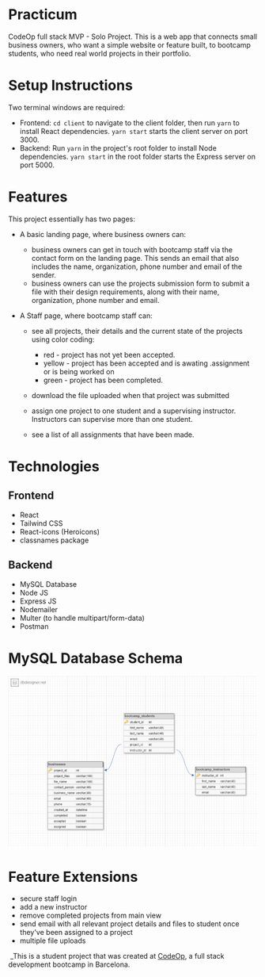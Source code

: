 # Practicum

CodeOp full stack MVP - Solo Project. This is a web app that connects small business owners, who want a simple website or feature built, to bootcamp students, who need real world projects in their portfolio.

# Setup Instructions

Two terminal windows are required:

- Frontend: `cd client` to navigate to the client folder, then run `yarn` to install React dependencies. `yarn start` starts the client server on port 3000.
- Backend: Run `yarn` in the project's root folder to install Node dependencies. `yarn start` in the root folder starts the Express server on port 5000.

# Features

This project essentially has two pages:

- A basic landing page, where business owners can:

  - business owners can get in touch with bootcamp staff via the contact form on the landing page. This sends an email that also includes the name, organization, phone number and email of the sender.
  - business owners can use the projects submission form to submit a file with their design requirements, along with their name, organization, phone number and email.

- A Staff page, where bootcamp staff can:

  - see all projects, their details and the current state of the projects using color coding:

    - red - project has not yet been accepted.
    - yellow - project has been accepted and is awating .assignment or is being worked on
    - green - project has been completed.

  - download the file uploaded when that project was submitted

  - assign one project to one student and a supervising instructor. Instructors can supervise more than one student.

  - see a list of all assignments that have been made.

# Technologies

## Frontend

- React
- Tailwind CSS
- React-icons (Heroicons)
- classnames package

## Backend

- MySQL Database
- Node JS
- Express JS
- Nodemailer
- Multer (to handle multipart/form-data)
- Postman

# MySQL Database Schema

![Practicum Database Schema](/model/practicum%20schema.png)

# Feature Extensions

- secure staff login
- add a new instructor
- remove completed projects from main view
- send email with all relevant project details and files to student once they've been assigned to a project
- multiple file uploads

​ \_This is a student project that was created at
[CodeOp](http://codeop.tech), a full stack development bootcamp in Barcelona.
